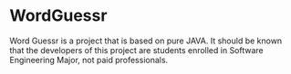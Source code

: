 # WordGuessr
Word Guessr is a project that is based on pure JAVA. It should be known that the developers of this project are students enrolled in Software Engineering Major, not paid professionals.
